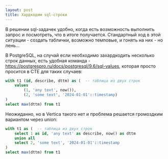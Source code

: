 ```yaml
---
layout: post
title: Хардкодим sql-строки
---
```


В решении sql-задачек удобно, когда есть возможность выполнить запрос и посмотреть, что в итоге получается. Стандартный ход в этой ситуации - создать таблички, возможно темповые, и гонять на них - но лень...

В PostgreSQL, на случай если необходимо захардкодить несколько строк данных, есть удобная команда - https://postgrespro.ru/docs/postgresql/9.6/sql-values, которая просто просится в CTE для таких случаев:

```sql
with t1 (id, describe, dttm) as (  -- таблица из двух строк
    values 
        (1, 'any text', now()), 
        (2, 'some text', '2024-01-01'::timestamp)
)
select max(dttm) from t1
```

Неожиданно, но в Vertica такого нет и проблема решается громоздким вариантом через union:

```sql
with t1 as (  -- таблица из двух строк
    select 1 as id, 'any text' as describe, now() as dttm
    union all
    select 2, 'some text', '2024-01-01'::timestamp
)
select max(dttm) from t1
```